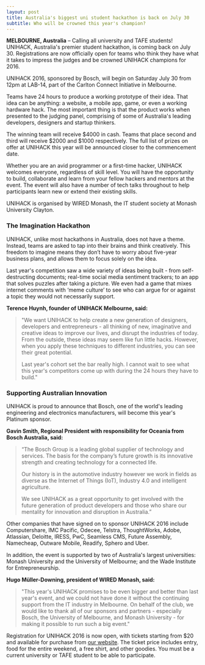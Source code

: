 ```yaml
---
layout: post
title: Australia's biggest uni student hackathon is back on July 30
subtitle: Who will be crowned this year's champion?
---
```


**MELBOURNE, Australia** – Calling all university and TAFE students! UNIHACK, Australia's premier student hackathon, is coming back on July 30. Registrations are now officially open for teams who think they have what it takes to impress the judges and be crowned UNIHACK champions for 2016.

UNIHACK 2016, sponsored by Bosch, will begin on Saturday July 30 from 12pm at LAB-14, part of the Carlton Connect Initiative in Melbourne.

Teams have 24 hours to produce a working prototype of their idea. That idea can be anything: a website, a mobile app, game, or even a working hardware hack. The most important thing is that the product works when presented to the judging panel, comprising of some of Australia's leading developers, designers and startup thinkers.

The winning team will receive $4000 in cash. Teams that place second and third will receive $2000 and $1000 respectively. The full list of prizes on offer at UNIHACK this year will be announced closer to the commencement date.

Whether you are an avid programmer or a first-time hacker, UNIHACK welcomes everyone, regardless of skill level. You will have the opportunity to build, collaborate and learn from your fellow hackers and mentors at the event. The event will also have a number of tech talks throughout to help participants learn new or extend their existing skills.

UNIHACK is organised by WIRED Monash, the IT student society at Monash University Clayton.

### The Imagination Hackathon

UNIHACK, unlike most hackathons in Australia, does not have a theme. Instead, teams are asked to tap into their brains and think creatively. This freedom to imagine means they don’t have to worry about five-year business plans, and allows them to focus solely on the idea.

Last year's competition saw a wide variety of ideas being built - from self-destructing documents; real-time social media sentiment trackers; to an app that solves puzzles after taking a picture. We even had a game that mixes internet comments with ‘meme culture’ to see who can argue for or against a topic they would not necessarily support.

**Terence Huynh, founder of UNIHACK Melbourne, said:**

> "We want UNIHACK to help create a new generation of designers, developers and entrepreneurs - all thinking of new, imaginative and creative ideas to improve our lives, and disrupt the industries of today. From the outside, these ideas may seem like fun little hacks. However, when you apply these techniques to different industries, you can see their great potential.
>
> Last year's cohort set the bar really high. I cannot wait to see what this year's competitors come up with during the 24 hours they have to build."

### Supporting Australian Innovation

UNIHACK is proud to announce that Bosch, one of the world's leading engineering and electronics manufacturers, will become this year's Platinum sponsor.

**Gavin Smith, Regional President with responsibility for Oceania from Bosch Australia, said:**

>“The Bosch Group is a leading global supplier of technology and services. The basis for the company’s future growth is its innovative strength and creating technology for a connected life.
>
> Our history is in the automotive industry however we work in fields as diverse as the Internet of Things (IoT), Industry 4.0 and intelligent agriculture.
>
> We see UNIHACK as a great opportunity to get involved with the future generation of product developers and those who share our mentality for innovation and disruption in Australia.”

Other companies that have signed on to sponsor UNIHACK 2016 include Computershare, IMC Pacific, Odecee, Telstra, ThoughtWorks, Adobe, Atlassian, Deloitte, IRESS, PwC, Seamless CMS, Future Assembly, Namecheap, Outware Mobile, Readify, Sphero and Uber.

In addition, the event is supported by two of Australia's largest universities: Monash University and the University of Melbourne; and the Wade Institute for Entrepreneurship.

**Hugo Müller-Downing, president of WIRED Monash, said:**

>"This year's UNIHACK promises to be even bigger and better than last year's event, and we could not have done it without the continuing support from the IT industry in Melbourne. On behalf of the club, we would like to thank all of our sponsors and partners - especially Bosch, the University of Melbourne, and Monash University - for making it possible to run such a big event."

Registration for UNIHACK 2016 is now open, with tickets starting from $20 and available for purchase from [our website](http://unihack.net). The ticket price includes entry, food for the entire weekend, a free shirt, and other goodies. You must be a current university or TAFE student to be able to participate.
